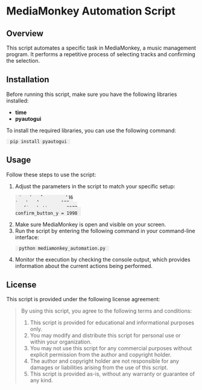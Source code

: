 <!DOCTYPE html>
<html>
<head>
  <style>
    pre code {
      background-color: #f0f0f0;
      padding: 10px;
    }

    strong {
      color: #ff0000;
    }
  </style>
</head>
<body>
  <h1>MediaMonkey Automation Script</h1>
  
  <h2>Overview</h2>
  <p>
    This script automates a specific task in MediaMonkey, a music management program. It performs a repetitive process of selecting tracks and confirming the selection.
  </p>
  
  <h2>Installation</h2>
  <p>
    Before running this script, make sure you have the following libraries installed:
  </p>
  <ul>
    <li><strong>time</strong></li>
    <li><strong>pyautogui</strong></li>
  </ul>
  <p>
    To install the required libraries, you can use the following command:
  </p>
  <pre><code>pip install pyautogui</code></pre>
  
  <h2>Usage</h2>
  <p>
    Follow these steps to use the script:
  </p>
  <ol>
    <li>Adjust the parameters in the script to match your specific setup:</li>
    <pre><code>track_column_x = 446
track_column_y = 192
confirm_button_x = 3277
confirm_button_y = 1998</code></pre>
    <li>Make sure MediaMonkey is open and visible on your screen.</li>
    <li>Run the script by entering the following command in your command-line interface:</li>
    <pre><code>python mediamonkey_automation.py</code></pre>
    <li>Monitor the execution by checking the console output, which provides information about the current actions being performed.</li>
  </ol>
  
  <h2>License</h2>
  <p>
    This script is provided under the following license agreement:
  </p>
  <blockquote>
    <p>
      By using this script, you agree to the following terms and conditions:
      <ol>
        <li>This script is provided for educational and informational purposes only.</li>
        <li>You may modify and distribute this script for personal use or within your organization.</li>
        <li>You may not use this script for any commercial purposes without explicit permission from the author and copyright holder.</li>
        <li>The author and copyright holder are not responsible for any damages or liabilities arising from the use of this script.</li>
        <li>This script is provided as-is, without any warranty or guarantee of any kind.</li>
      </ol>
    </p>
  </blockquote>
</body>
</html>
